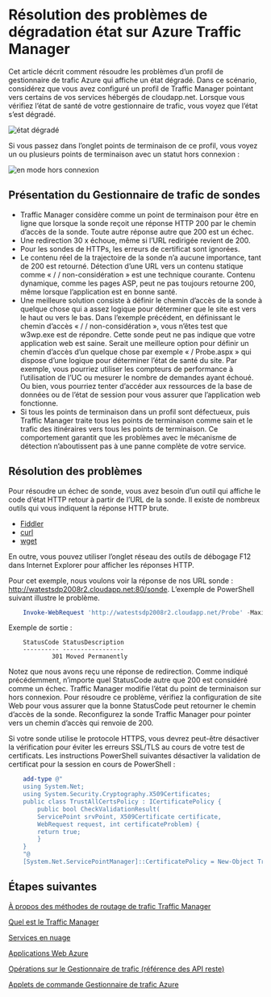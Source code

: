 <properties
    pageTitle="Résolution des problèmes de dégradation état sur Azure Traffic Manager"
    description="Comment faire pour résoudre des profils de Traffic Manager lorsqu’il se présente sous la forme d’une dégradation état."
    services="traffic-manager"
    documentationCenter=""
    authors="sdwheeler"
    manager="carmonm"
    editor=""
/>
<tags
    ms.service="traffic-manager"
    ms.devlang="na"
    ms.topic="article"
    ms.tgt_pltfrm="na"
    ms.workload="infrastructure-services"
    ms.date="10/11/2016"
    ms.author="sewhee"
/>

# <a name="troubleshooting-degraded-state-on-azure-traffic-manager"></a>Résolution des problèmes de dégradation état sur Azure Traffic Manager

Cet article décrit comment résoudre les problèmes d’un profil de gestionnaire de trafic Azure qui affiche un état dégradé. Dans ce scénario, considérez que vous avez configuré un profil de Traffic Manager pointant vers certains de vos services hébergés de cloudapp.net. Lorsque vous vérifiez l’état de santé de votre gestionnaire de trafic, vous voyez que l’état s’est dégradé.

![état dégradé](./media/traffic-manager-troubleshooting-degraded/traffic-manager-degraded.png)

Si vous passez dans l’onglet points de terminaison de ce profil, vous voyez un ou plusieurs points de terminaison avec un statut hors connexion :

![en mode hors connexion](./media/traffic-manager-troubleshooting-degraded/traffic-manager-offline.png)

## <a name="understanding-traffic-manager-probes"></a>Présentation du Gestionnaire de trafic de sondes

- Traffic Manager considère comme un point de terminaison pour être en ligne que lorsque la sonde reçoit une réponse HTTP 200 par le chemin d’accès de la sonde. Toute autre réponse autre que 200 est un échec.
- Une redirection 30 x échoue, même si l’URL redirigée revient de 200.
- Pour les sondes de HTTPs, les erreurs de certificat sont ignorées.
- Le contenu réel de la trajectoire de la sonde n’a aucune importance, tant de 200 est retourné. Détection d’une URL vers un contenu statique comme « / / non-considération » est une technique courante. Contenu dynamique, comme les pages ASP, peut ne pas toujours retourne 200, même lorsque l’application est en bonne santé.
- Une meilleure solution consiste à définir le chemin d’accès de la sonde à quelque chose qui a assez logique pour déterminer que le site est vers le haut ou vers le bas. Dans l’exemple précédent, en définissant le chemin d’accès « / / non-considération », vous n’êtes test que w3wp.exe est de répondre. Cette sonde peut ne pas indique que votre application web est saine. Serait une meilleure option pour définir un chemin d’accès d’un quelque chose par exemple « / Probe.aspx » qui dispose d’une logique pour déterminer l’état de santé du site. Par exemple, vous pourriez utiliser les compteurs de performance à l’utilisation de l’UC ou mesurer le nombre de demandes ayant échoué. Ou bien, vous pourriez tenter d’accéder aux ressources de la base de données ou de l’état de session pour vous assurer que l’application web fonctionne.
- Si tous les points de terminaison dans un profil sont défectueux, puis Traffic Manager traite tous les points de terminaison comme sain et le trafic des itinéraires vers tous les points de terminaison. Ce comportement garantit que les problèmes avec le mécanisme de détection n’aboutissent pas à une panne complète de votre service.

## <a name="troubleshooting"></a>Résolution des problèmes

Pour résoudre un échec de sonde, vous avez besoin d’un outil qui affiche le code d’état HTTP retour à partir de l’URL de la sonde. Il existe de nombreux outils qui vous indiquent la réponse HTTP brute.

* [Fiddler](http://www.telerik.com/fiddler)
* [curl](https://curl.haxx.se/)
* [wget](http://gnuwin32.sourceforge.net/packages/wget.htm)

En outre, vous pouvez utiliser l’onglet réseau des outils de débogage F12 dans Internet Explorer pour afficher les réponses HTTP.

Pour cet exemple, nous voulons voir la réponse de nos URL sonde : http://watestsdp2008r2.cloudapp.net:80/sonde. L’exemple de PowerShell suivant illustre le problème.

```powershell
    Invoke-WebRequest 'http://watestsdp2008r2.cloudapp.net/Probe' -MaximumRedirection 0 -ErrorAction SilentlyContinue | Select-Object StatusCode,StatusDescription
```

Exemple de sortie :

```text
    StatusCode StatusDescription
    ---------- -----------------
            301 Moved Permanently
```

Notez que nous avons reçu une réponse de redirection. Comme indiqué précédemment, n’importe quel StatusCode autre que 200 est considéré comme un échec. Traffic Manager modifie l’état du point de terminaison sur hors connexion. Pour résoudre ce problème, vérifiez la configuration de site Web pour vous assurer que la bonne StatusCode peut retourner le chemin d’accès de la sonde. Reconfigurez la sonde Traffic Manager pour pointer vers un chemin d’accès qui renvoie de 200.

Si votre sonde utilise le protocole HTTPS, vous devrez peut-être désactiver la vérification pour éviter les erreurs SSL/TLS au cours de votre test de certificats. Les instructions PowerShell suivantes désactiver la validation de certificat pour la session en cours de PowerShell :

```powershell
    add-type @"
    using System.Net;
    using System.Security.Cryptography.X509Certificates;
    public class TrustAllCertsPolicy : ICertificatePolicy {
        public bool CheckValidationResult(
        ServicePoint srvPoint, X509Certificate certificate,
        WebRequest request, int certificateProblem) {
        return true;
        }
    }
    "@
    [System.Net.ServicePointManager]::CertificatePolicy = New-Object TrustAllCertsPolicy
```

## <a name="next-steps"></a>Étapes suivantes

[À propos des méthodes de routage de trafic Traffic Manager](traffic-manager-routing-methods.md)

[Quel est le Traffic Manager](traffic-manager-overview.md)

[Services en nuage](http://go.microsoft.com/fwlink/?LinkId=314074)

[Applications Web Azure](https://azure.microsoft.com/documentation/services/app-service/web/)

[Opérations sur le Gestionnaire de trafic (référence des API reste)](http://go.microsoft.com/fwlink/?LinkId=313584)

[Applets de commande Gestionnaire de trafic Azure][1]

[1]: https://msdn.microsoft.com/library/mt125941(v=azure.200).aspx
